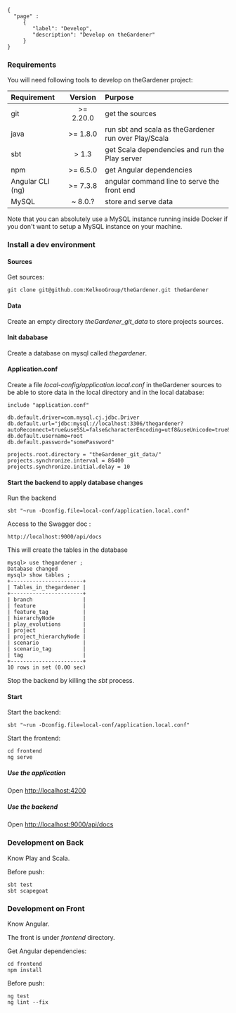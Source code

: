 ```thegardener
{
  "page" :
     {
        "label": "Develop",
        "description": "Develop on theGardener"
     }
}
```

### Requirements 

You will need following tools to develop on theGardener project:

| Requirement       |     Version     |      Purpose     | 
| :------------     | :-------------: | :------------ |
| git               |     >= 2.20.0   | get the sources |
| java              |     >= 1.8.0    | run sbt and scala as theGardener run over Play/Scala  |
| sbt               |     > 1.3       | get Scala dependencies and run the Play server  |
| npm               |      >= 6.5.0   | get Angular dependencies  |
| Angular CLI (ng)  |      >= 7.3.8   | angular command line to serve the front end  |
| MySQL             |     ~ 8.0.?     | store and serve data |

Note that you can absolutely use a MySQL instance running inside Docker if you don't want to setup a MySQL instance on
your machine.

### Install a dev environment

#### Sources

Get sources:
```
git clone git@github.com:KelkooGroup/theGardener.git theGardener
```

#### Data

Create an empty directory _theGardener_git_data_ to store projects sources.

#### Init dababase

Create a database on mysql called _thegardener_.

#### Application.conf

Create a file _local-config/application.local.conf_ in theGardener sources to be able to store data in the local
directory and in the local database:
```
include "application.conf"

db.default.driver=com.mysql.cj.jdbc.Driver
db.default.url="jdbc:mysql://localhost:3306/thegardener?autoReconnect=true&useSSL=false&characterEncoding=utf8&useUnicode=true&useJDBCCompliantTimezoneShift=true&useLegacyDatetimeCode=false&serverTimezone=UTC"
db.default.username=root
db.default.password="somePassword"

projects.root.directory = "theGardener_git_data/"
projects.synchronize.interval = 86400
projects.synchronize.initial.delay = 10
```

#### Start the backend to apply database changes

Run the backend
```
sbt "~run -Dconfig.file=local-conf/application.local.conf"
```

Access to the Swagger doc : 
```
http://localhost:9000/api/docs
```

This will create the tables in the database
```
mysql> use thegardener ;
Database changed
mysql> show tables ;
+-----------------------+
| Tables_in_thegardener |
+-----------------------+
| branch                |
| feature               |
| feature_tag           |
| hierarchyNode         |
| play_evolutions       |
| project               |
| project_hierarchyNode |
| scenario              |
| scenario_tag          |
| tag                   |
+-----------------------+
10 rows in set (0.00 sec)
```

Stop the backend by killing the _sbt_ process.

#### Start 

Start the backend:
```
sbt "~run -Dconfig.file=local-conf/application.local.conf"
```

Start the frontend:
```
cd frontend
ng serve
```

##### Use the application 

Open [http://localhost:4200](http://localhost:4200)

##### Use the backend

Open [http://localhost:9000/api/docs](http://localhost:9000/api/docs)

### Development on Back

Know Play and Scala.

Before push:

```
sbt test
sbt scapegoat
```

### Development on Front

Know Angular.

The front is under _frontend_ directory.

Get Angular dependencies: 
```
cd frontend
npm install
```

Before push:

```
ng test
ng lint --fix
```

